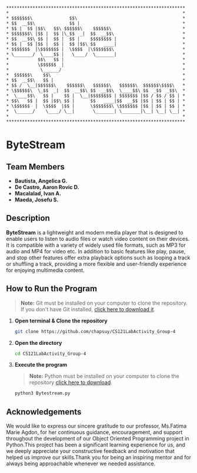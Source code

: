 ```
********************************************************************
*                                                                  *
* $$$$$$$\              $$\                                        *
* $$  __$$\             $$ |                                       *
* $$ |  $$ |$$\   $$\ $$$$$$\    $$$$$$\                           *
* $$$$$$$\ |$$ |  $$ |\_$$  _|  $$  __$$\                          *
* $$  __$$\ $$ |  $$ |  $$ |    $$$$$$$$ |                         *
* $$ |  $$ |$$ |  $$ |  $$ |$$\ $$   ____|                         *
* $$$$$$$  |\$$$$$$$ |  \$$$$  |\$$$$$$$\                          *
* \_______/  \____$$ |   \____/  \_______|                         *
*           $$\   $$ |                                             *
*           \$$$$$$  |                                             *
*            \______/                                              *
*  $$$$$$\    $$\                                                  *
* $$  __$$\   $$ |                                                 *
* $$ /  \__|$$$$$$\    $$$$$$\   $$$$$$\   $$$$$$\  $$$$$$\$$$$\   *
* \$$$$$$\  \_$$  _|  $$  __$$\ $$  __$$\  \____$$\ $$  _$$  _$$\  *
*  \____$$\   $$ |    $$ |  \__|$$$$$$$$ | $$$$$$$ |$$ / $$ / $$ | *
* $$\   $$ |  $$ |$$\ $$ |      $$   ____|$$  __$$ |$$ | $$ | $$ | *
* \$$$$$$  |  \$$$$  |$$ |      \$$$$$$$\ \$$$$$$$ |$$ | $$ | $$ | *
*  \______/    \____/ \__|       \_______| \_______|\__| \__| \__| *
*                                                                  *
********************************************************************
```
# **ByteStream**

## **Team Members**

- **Bautista, Angelica G.**
- **De Castro, Aaron Rovic D.**
- **Macalalad, Ivan A.**
- **Maeda, Josefu S.**


## **Description**
**ByteStream** is a lightweight and modern media player that is designed to enable users to listen to audio files or watch video content on their devices. It is compatible with a variety of widely used file formats, such as MP3 for audio and MP4 for video etc. In addition to basic features like play, pause, and stop other features offer extra playback options such as looping a track or shuffling a track, providing a more flexible and user-friendly experience for enjoying multimedia content.

## How to Run the Program
> **Note:** Git must be installed on your computer to clone the repository.  
> If you don't have Git installed, [click here to download it](https://git-scm.com/downloads/win).

1. **Open terminal & Clone the repository**
   ```bash
   git clone https://github.com/chapsuy/CS121LabActivity_Group-4
2. **Open the directory**
   ```bash
   cd CS121LabActivity_Group-4
3. **Execute the program**
   > **Note:** Python must be installed on your computer to clone the repository [click here to download](https://www.python.org/downloads/).
   ```bash
   python3 Bytestream.py

## **Acknowledgements**
   We would like to express our sincere gratitude to our professor, Ms.Fatima Marie Agdon, for her continuous guidance, encouragement, and support throughout the development of our Object Oriented Programming project in Python.This project has been a significant learning experience for us, and we deeply appreciate your constructive feedback and motivation that helped us improve our skills.Thank you for being an inspiring mentor and for always being approachable whenever we needed assistance.

